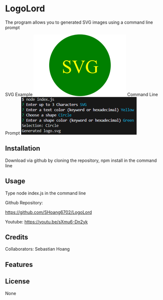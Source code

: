 # LogoLord

The program allows you to generated SVG images using a command line prompt

SVG Example
![SVG](./images/logo.svg.png)
Command Line Prompt
![Questions](./images/questions.png)

## Installation

Download via github by cloning the repository, npm install in the command line

## Usage

Type node index.js in the command line

Github Repository: 

https://github.com/SHoang6702/LogoLord

Youtube:
https://youtu.be/sXmu6-Dn2yk

## Credits
Collaborators:
Sebastian Hoang
## Features

## License
None